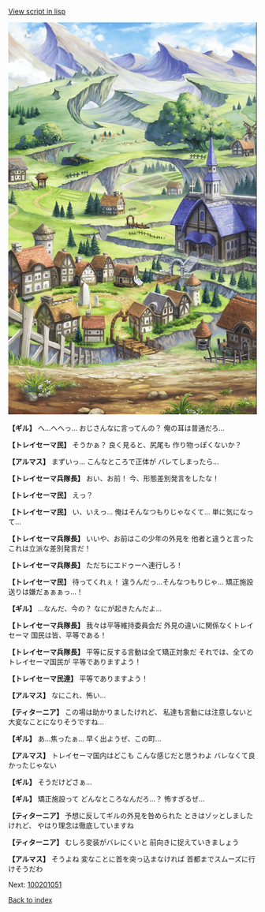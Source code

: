 [View script in lisp](../scripts/100201041.txt)

![004_outland.png](../images/backgrounds/004_outland.png)

**【ギル】**
へ…へへっ…
おじさんなに言ってんの？
俺の耳は普通だろ…

**【トレイセーマ民】**
そうかぁ？
良く見ると、尻尾も
作り物っぽくないか？

**【アルマス】**
まずいっ…
こんなところで正体が
バレてしまったら…

**【トレイセーマ兵隊長】**
おい、お前！
今、形態差別発言をしたな！

**【トレイセーマ民】**
えっ？

**【トレイセーマ民】**
い、いえっ…
俺はそんなつもりじゃなくて…
単に気になって…

**【トレイセーマ兵隊長】**
いいや、お前はこの少年の外見を
他者と違うと言った
これは立派な差別発言だ！

**【トレイセーマ兵隊長】**
ただちにエドゥーへ連行しろ！

**【トレイセーマ民】**
待ってくれぇ！
違うんだっ…そんなつもりじゃ…
矯正施設送りは嫌だぁぁぁっ…！

**【ギル】**
…なんだ、今の？
なにが起きたんだよ…

**【トレイセーマ兵隊長】**
我々は平等維持委員会だ
外見の違いに関係なくトレイセーマ
国民は皆、平等である！

**【トレイセーマ兵隊長】**
平等に反する言動は全て矯正対象だ
それでは、全てのトレイセーマ国民が
平等でありますよう！

**【トレイセーマ民達】**
平等でありますよう！

**【アルマス】**
なにこれ、怖い…

**【ティターニア】**
この場は助かりましたけれど、
私達も言動には注意しないと
大変なことになりそうですね…

**【ギル】**
あ…焦ったぁ…
早く出ようぜ、この町…

**【アルマス】**
トレイセーマ国内はどこも
こんな感じだと思うわよ
バレなくて良かったじゃない

**【ギル】**
そうだけどさぁ…

**【ギル】**
矯正施設って
どんなところなんだろ…？
怖すぎるぜ…

**【ティターニア】**
予想に反してギルの外見を咎められた
ときはゾッとしましたけれど、
やはり理念は徹底していますね

**【ティターニア】**
むしろ変装がバレにくいと
前向きに捉えていきましょう

**【アルマス】**
そうよね
変なことに首を突っ込まなければ
首都までスムーズに行けそうだわ


Next: [100201051](100201051.md)

[Back to index](index.md)
